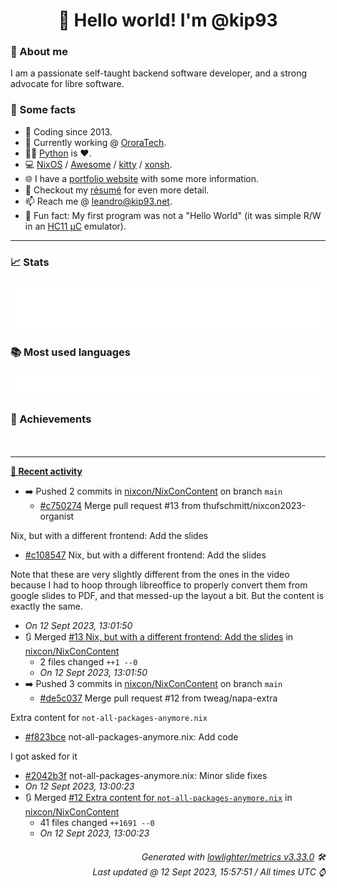 <!-- README template, populated using this action:
     https://github.com/kip93/kip93/blob/main/.github/workflows/readme.yml. -->

<h1 align="center">👋 Hello world! I'm @kip93</h1> <!-- LOGIN => username -->

### 👤 About me

I am a passionate self-taught backend software developer, and a strong advocate for libre software.


### 💬 Some facts

* 📅 Coding since 2013.
* 💼 Currently working @ [OroraTech](https://ororatech.com/).
* 👨‍💻 [Python](https://github.com/search?q=user%3Akip93&l=python) is ❤️. <!-- LOGIN => username -->
* 💻 [NixOS](https://github.com/NixOS/) /
     [Awesome](https://github.com/awesomeWM/) /
     [kitty](https://github.com/kovidgoyal/kitty/) /
     [xonsh](https://github.com/xonsh/).
* 🌐 I have a [portfolio website](https://kip93.net/) with some more information.
* 📝 Checkout my [résumé](https://kip93.net/resume/) for even more detail.
* 📫 Reach me @ [leandro@kip93.net](mailto:leandro@kip93.net).
* 🎲 Fun fact: My first program was not a "Hello World" (it was simple R/W in an [HC11 µC](https://en.wikipedia.org/wiki/68HC11) emulator).


-----------------------------------------------------------------------------------------------------------------------


### 📈 Stats

![](./stats.svg)


### 📚 Most used languages <!-- by percentage, in decreasing order -->

![](./languages.svg)


### 🏅 Achievements

![](./achievements.svg)


-----------------------------------------------------------------------------------------------------------------------


**[📰 Recent activity](https://github.com/kip93)**
* ➡️ Pushed 2 commits in [nixcon/NixConContent](https://github.com/nixcon/NixConContent) on branch `main`
  * [#c750274](https://github.com/nixcon/NixConContent/commit/c750274) Merge pull request #13 from thufschmitt/nixcon2023-organist

Nix, but with a different frontend: Add the slides
  * [#c108547](https://github.com/nixcon/NixConContent/commit/c108547) Nix, but with a different frontend: Add the slides

Note that these are very slightly different from the ones in the video
because I had to hoop through libreoffice to properly convert them from
google slides to PDF, and that messed-up the layout a bit. But the
content is exactly the same.
  * *On 12 Sept 2023, 13:01:50*
* 🔃 Merged [#13 Nix, but with a different frontend: Add the slides](https://github.com/nixcon/NixConContent/pull/13) in [nixcon/NixConContent](https://github.com/nixcon/NixConContent)
  * 2 files changed `++1 --0`
  * *On 12 Sept 2023, 13:01:50*
* ➡️ Pushed 3 commits in [nixcon/NixConContent](https://github.com/nixcon/NixConContent) on branch `main`
  * [#de5c037](https://github.com/nixcon/NixConContent/commit/de5c037) Merge pull request #12 from tweag/napa-extra

Extra content for `not-all-packages-anymore.nix`
  * [#f823bce](https://github.com/nixcon/NixConContent/commit/f823bce) not-all-packages-anymore.nix: Add code

I got asked for it
  * [#2042b3f](https://github.com/nixcon/NixConContent/commit/2042b3f) not-all-packages-anymore.nix: Minor slide fixes
  * *On 12 Sept 2023, 13:00:23*
* 🔃 Merged [#12 Extra content for `not-all-packages-anymore.nix`](https://github.com/nixcon/NixConContent/pull/12) in [nixcon/NixConContent](https://github.com/nixcon/NixConContent)
  * 41 files changed `++1691 --0`
  * *On 12 Sept 2023, 13:00:23*
 <!-- Last activity -->


<h6 align="right"><em>
    Generated with <a href="https://github.com/lowlighter/metrics/tree/latest/">lowlighter/metrics v3.33.0</a> 🛠️<br> <!-- VERSION => MAJOR.minor.patch -->
    Last updated @ 12 Sept 2023, 15:57:51 / All times UTC ⌚ <!-- meta.generated => DD/MM/YYYY, hh:mm -->
</em></h6>
